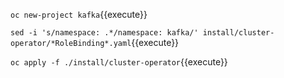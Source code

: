 `oc new-project kafka`{{execute}}

`sed -i 's/namespace: .*/namespace: kafka/' install/cluster-operator/*RoleBinding*.yaml`{{execute}}

`oc apply -f ./install/cluster-operator`{{execute}}

